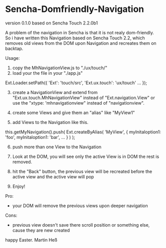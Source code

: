 Sencha-Domfriendly-Navigation
=============================

version 0.1.0
based on Sencha Touch 2.2.0b1

A problem of the navigation in Sencha is that it is not realy dom-friendly.  
So i have written this Navigation based on Sencha Touch 2.2, which removes old views from the DOM upon Navigation and recreates them on backtap.

Usage:

1. copy the MhNavigationView.js to "./ux/touch/"
2. load your the file in your "./app.js" 

Ext.Loader.setPath({
    'Ext': 'touch/src',
    'Ext.ux.touch': 'ux/touch'
	...
});

3. create a NavigationView and extend from "Ext.ux.touch.MhNavigationView" instead of "Ext.navigation.View"
or use the "xtype: 'mhnavigationview" instead of "navigationview".

4. create some Views and give them an "alias" like "MyView1"

5. add Views to the Navigation like this.

this.getMyNavigation().push(
	Ext.createByAlias(
		'MyView', 
		{
			myInitaloption1: 'foo', 
			myInitaloption1: 'bar', 
			...
		}
	)
);

6. push more than one View to the Navigation

7. Look at the DOM, you will see only the active View is in DOM the rest is removed.

8. hit the "Back" button, the previous view will be recreated before the active view and the active view will pop

9. Enjoy!


Pro:

- your DOM will remove the previous views upon deeper navigation

Cons:

- previous view doesn't save there scroll position or something else, cause they are new created

happy Easter.
Martin Heß